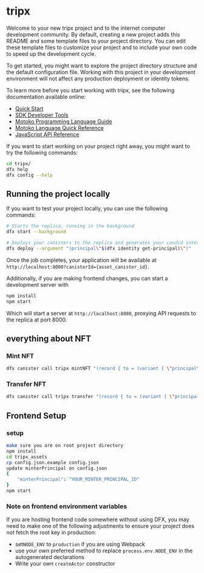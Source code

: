 # tripx

Welcome to your new tripx project and to the internet computer development community. By default, creating a new project adds this README and some template files to your project directory. You can edit these template files to customize your project and to include your own code to speed up the development cycle.

To get started, you might want to explore the project directory structure and the default configuration file. Working with this project in your development environment will not affect any production deployment or identity tokens.

To learn more before you start working with tripx, see the following documentation available online:

- [Quick Start](https://sdk.dfinity.org/docs/quickstart/quickstart-intro.html)
- [SDK Developer Tools](https://sdk.dfinity.org/docs/developers-guide/sdk-guide.html)
- [Motoko Programming Language Guide](https://sdk.dfinity.org/docs/language-guide/motoko.html)
- [Motoko Language Quick Reference](https://sdk.dfinity.org/docs/language-guide/language-manual.html)
- [JavaScript API Reference](https://erxue-5aaaa-aaaab-qaagq-cai.raw.ic0.app)

If you want to start working on your project right away, you might want to try the following commands:

```bash
cd tripx/
dfx help
dfx config --help
```

## Running the project locally

If you want to test your project locally, you can use the following commands:

```bash
# Starts the replica, running in the background
dfx start --background

# Deploys your canisters to the replica and generates your candid interface
dfx deploy --argument "(principal\"$(dfx identity get-principal)\")"
```

Once the job completes, your application will be available at `http://localhost:8000?canisterId={asset_canister_id}`.

Additionally, if you are making frontend changes, you can start a development server with

```bash
npm install
npm start
```

Which will start a server at `http://localhost:8080`, proxying API requests to the replica at port 8000.

## everything about NFT
### Mint NFT

```bash
dfx canister call tripx mintNFT "(record { to = (variant { \"principal\" = principal \"$(dfx identity get-principal)\" }); metadata = blob \"\" })"
```

### Transfer NFT
```bash
dfx canister call tripx transfer "(record { to = (variant { \"principal\" = principal \"$(dfx identity get-principal)\" }); token = \"MINTER_TOKEN_IDENTIFIER\"; notify = false; from = (variant { \"principal\" = principal \"RECIPIENT_PRINCIPAL_ID\" }); memo = blob \"\"; amount = 1})"
```

## Frontend Setup

### setup

```bash
make sure you are on root project directory
npm install
cd tripx_assets
cp config.json.example config.json
update minterPrincipal on config.json 
{
    "minterPrincipal": "YOUR_MINTER_PRINCIPAL_ID"
}
npm start
```

### Note on frontend environment variables

If you are hosting frontend code somewhere without using DFX, you may need to make one of the following adjustments to ensure your project does not fetch the root key in production:

- set`NODE_ENV` to `production` if you are using Webpack
- use your own preferred method to replace `process.env.NODE_ENV` in the autogenerated declarations
- Write your own `createActor` constructor
